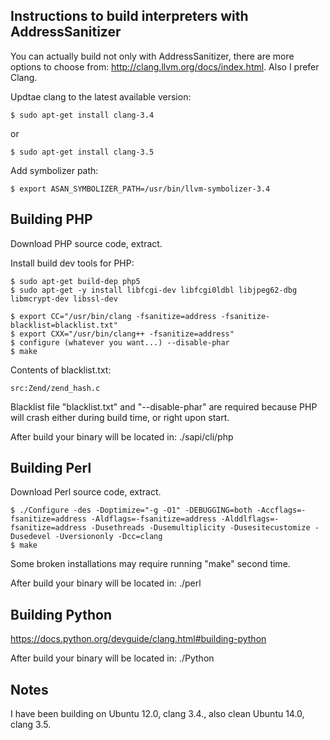 Instructions to build interpreters with AddressSanitizer
--------------------------------------------------------

You can actually build not only with AddressSanitizer, there are more options
to choose from: http://clang.llvm.org/docs/index.html. Also I prefer Clang.

Updtae clang to the latest available version:
```
$ sudo apt-get install clang-3.4
```
or
```
$ sudo apt-get install clang-3.5
```

Add symbolizer path:
```
$ export ASAN_SYMBOLIZER_PATH=/usr/bin/llvm-symbolizer-3.4
```

## Building PHP

Download PHP source code, extract.

Install build dev tools for PHP:
```
$ sudo apt-get build-dep php5
$ sudo apt-get -y install libfcgi-dev libfcgi0ldbl libjpeg62-dbg libmcrypt-dev libssl-dev

$ export CC="/usr/bin/clang -fsanitize=address -fsanitize-blacklist=blacklist.txt"
$ export CXX="/usr/bin/clang++ -fsanitize=address"
$ configure (whatever you want...) --disable-phar
$ make
```

Contents of blacklist.txt:
```
src:Zend/zend_hash.c
```

Blacklist file "blacklist.txt" and "--disable-phar" are required because PHP
will crash either during build time, or right upon start.

After build your binary will be located in: ./sapi/cli/php


## Building Perl

Download Perl source code, extract.

```
$ ./Configure -des -Doptimize="-g -O1" -DEBUGGING=both -Accflags=-fsanitize=address -Aldflags=-fsanitize=address -Alddlflags=-fsanitize=address -Dusethreads -Dusemultiplicity -Dusesitecustomize -Dusedevel -Uversiononly -Dcc=clang
$ make
```

Some broken installations may require running "make" second time.

After build your binary will be located in: ./perl


## Building Python

https://docs.python.org/devguide/clang.html#building-python

After build your binary will be located in: ./Python

## Notes

I have been building on Ubuntu 12.0, clang 3.4., also clean Ubuntu 14.0, clang 3.5.
